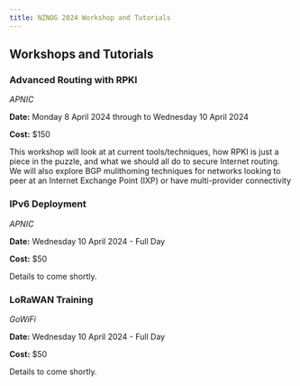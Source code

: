 ```yaml
---
title: NZNOG 2024 Workshop and Tutorials
---
```

## Workshops and Tutorials

### Advanced Routing with RPKI
*APNIC*

**Date:** Monday 8 April 2024 through to Wednesday 10 April 2024

**Cost:** $150 


This workshop will look at at current tools/techniques, how RPKI is just a piece in the puzzle, and what we should all do to secure Internet routing. We will also explore BGP mulithoming techniques for networks looking to peer at an Internet Exchange Point (IXP) or have multi-provider connectivity



### IPv6 Deployment
*APNIC*

**Date:** Wednesday 10 April 2024 - Full Day

**Cost:** $50 

Details to come shortly.


### LoRaWAN Training
*GoWiFi*

**Date:** Wednesday 10 April 2024 - Full Day

**Cost:** $50 

Details to come shortly.
